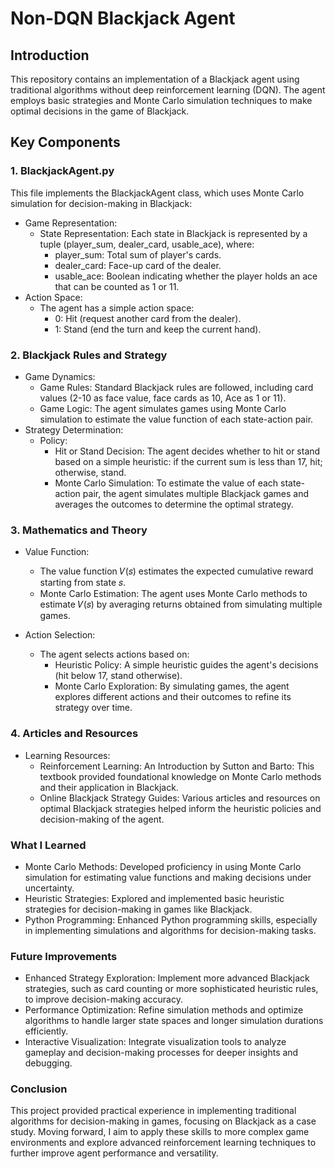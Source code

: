 # Non-DQN Blackjack Agent
## Introduction
This repository contains an implementation of a Blackjack agent using traditional algorithms without deep reinforcement learning (DQN). The agent employs basic strategies and Monte Carlo simulation techniques to make optimal decisions in the game of Blackjack.

## Key Components
### 1. BlackjackAgent.py
This file implements the BlackjackAgent class, which uses Monte Carlo simulation for decision-making in Blackjack:

* Game Representation:
  * State Representation: Each state in Blackjack is represented by a tuple (player_sum, dealer_card, usable_ace), where:
    * player_sum: Total sum of player's cards.
    * dealer_card: Face-up card of the dealer.
    * usable_ace: Boolean indicating whether the player holds an ace that can be counted as 1 or 11.
* Action Space:
  * The agent has a simple action space:
    * 0: Hit (request another card from the dealer).
    * 1: Stand (end the turn and keep the current hand).
### 2. Blackjack Rules and Strategy
* Game Dynamics:
  * Game Rules: Standard Blackjack rules are followed, including card values (2-10 as face value, face cards as 10, Ace as 1 or 11).
  * Game Logic: The agent simulates games using Monte Carlo simulation to estimate the value function of each state-action pair.
* Strategy Determination:
  * Policy:
    * Hit or Stand Decision: The agent decides whether to hit or stand based on a simple heuristic: if the current sum is less than 17, hit; otherwise, stand.
    * Monte Carlo Simulation: To estimate the value of each state-action pair, the agent simulates multiple Blackjack games and averages the outcomes to determine the optimal strategy.
### 3. Mathematics and Theory
* Value Function:
  * The value function 𝑉(𝑠) estimates the expected cumulative reward starting from state 𝑠.
  * Monte Carlo Estimation: The agent uses Monte Carlo methods to estimate 𝑉(𝑠) by averaging returns obtained from simulating multiple games.

* Action Selection:
  * The agent selects actions based on:
    * Heuristic Policy: A simple heuristic guides the agent's decisions (hit below 17, stand otherwise).
    * Monte Carlo Exploration: By simulating games, the agent explores different actions and their outcomes to refine its strategy over time.
### 4. Articles and Resources
* Learning Resources:
    * Reinforcement Learning: An Introduction by Sutton and Barto: This textbook provided foundational knowledge on Monte Carlo methods and their application in Blackjack.
    * Online Blackjack Strategy Guides: Various articles and resources on optimal Blackjack strategies helped inform the heuristic policies and decision-making of the agent.
### What I Learned
* Monte Carlo Methods: Developed proficiency in using Monte Carlo simulation for estimating value functions and making decisions under uncertainty.
* Heuristic Strategies: Explored and implemented basic heuristic strategies for decision-making in games like Blackjack.
* Python Programming: Enhanced Python programming skills, especially in implementing simulations and algorithms for decision-making tasks.
### Future Improvements
* Enhanced Strategy Exploration: Implement more advanced Blackjack strategies, such as card counting or more sophisticated heuristic rules, to improve decision-making accuracy.
* Performance Optimization: Refine simulation methods and optimize algorithms to handle larger state spaces and longer simulation durations efficiently.
* Interactive Visualization: Integrate visualization tools to analyze gameplay and decision-making processes for deeper insights and debugging.
### Conclusion
This project provided practical experience in implementing traditional algorithms for decision-making in games, focusing on Blackjack as a case study. Moving forward, I aim to apply these skills to more complex game environments and explore advanced reinforcement learning techniques to further improve agent performance and versatility.
